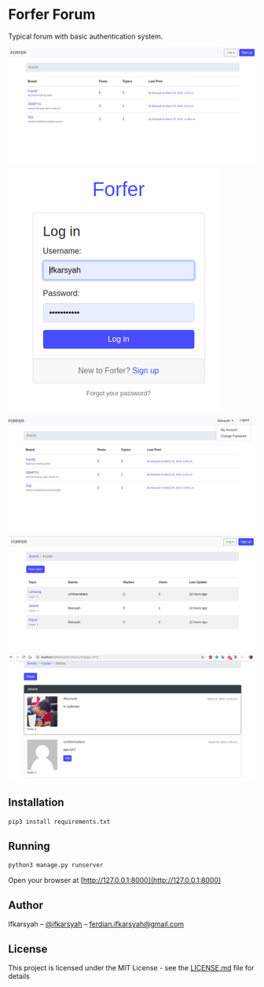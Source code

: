 # Forfer Forum

Typical forum with basic authentication system.

![](doc/LoggedOut.png)
![](doc/Login.png)
![](doc/LoggedIn.png)
![](doc/Topic.png)
![](doc/Reply.png)

## Installation

```sh
pip3 install requirements.txt
```

## Running

```sh
python3 manage.py runserver
```

Open your browser at [http://127.0.0.1:8000](http://127.0.0.1:8000)

## Author

Ifkarsyah – [@ifkarsyah](https://twitter.com/ifkarsyah) – ferdian.ifkarsyah@gmail.com

## License

This project is licensed under the MIT License - see the [LICENSE.md](LICENSE.md) file for details
